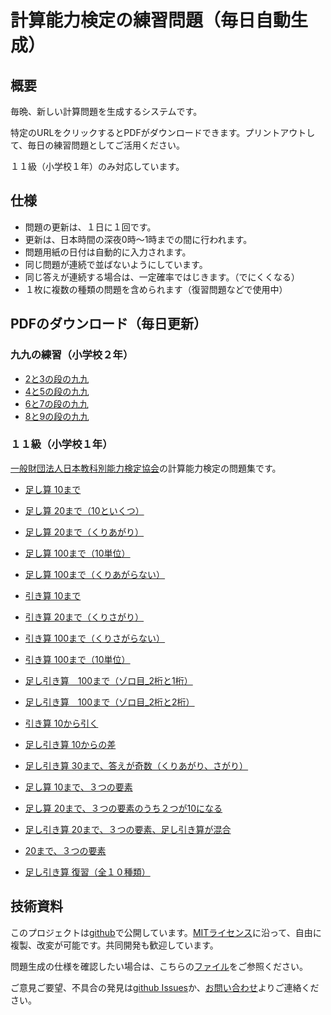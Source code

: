 # 計算能力検定の練習問題（毎日自動生成）

## 概要

毎晩、新しい計算問題を生成するシステムです。

特定のURLをクリックするとPDFがダウンロードできます。プリントアウトして、毎日の練習問題としてご活用ください。

１１級（小学校１年）のみ対応しています。


## 仕様

- 問題の更新は、１日に１回です。
- 更新は、日本時間の深夜0時〜1時までの間に行われます。
- 問題用紙の日付は自動的に入力されます。
- 同じ問題が連続で並ばないようにしています。
- 同じ答えが連続する場合は、一定確率ではじきます。（でにくくなる）
- １枚に複数の種類の問題を含められます（復習問題などで使用中）

## PDFのダウンロード（毎日更新）

### 九九の練習（小学校２年）

- [2と3の段の九九](https://gift10.net/pdf/?t=daily_cal_19)
- [4と5の段の九九](https://gift10.net/pdf/?t=daily_cal_20)
- [6と7の段の九九](https://gift10.net/pdf/?t=daily_cal_21)
- [8と9の段の九九](https://gift10.net/pdf/?t=daily_cal_22)

### １１級（小学校１年）

[一般財団法人日本教科別能力検定協会](http://kyoken.or.jp/index.html)の計算能力検定の問題集です。

- [足し算	10まで](https://gift10.net/pdf/?t=daily_cal_0)
- [足し算	20まで（10といくつ）](https://gift10.net/pdf/?t=daily_cal_1)

- [足し算	20まで（くりあがり）](https://gift10.net/pdf/?t=daily_cal_2)
- [足し算	100まで（10単位）](https://gift10.net/pdf/?t=daily_cal_3)
- [足し算	100まで（くりあがらない）](https://gift10.net/pdf/?t=daily_cal_4)
- [引き算	10まで](https://gift10.net/pdf/?t=daily_cal_5)
- [引き算	20まで（くりさがり）](https://gift10.net/pdf/?t=daily_cal_6)
- [引き算	100まで（くりさがらない）](https://gift10.net/pdf/?t=daily_cal_7)
- [引き算	100まで（10単位）](https://gift10.net/pdf/?t=daily_cal_8)
- [足し引き算　100まで（ゾロ目_2桁と1桁）](https://gift10.net/pdf/?t=daily_cal_9)
- [足し引き算　100まで（ゾロ目_2桁と2桁）](https://gift10.net/pdf/?t=daily_cal_10)
- [引き算	10から引く](https://gift10.net/pdf/?t=daily_cal_11)
- [足し引き算	10からの差](https://gift10.net/pdf/?t=daily_cal_12)
- [足し引き算	30まで、答えが奇数（くりあがり、さがり）](https://gift10.net/pdf/?t=daily_cal_13)
- [足し算	10まで、３つの要素](https://gift10.net/pdf/?t=daily_cal_14)
- [足し算	20まで、３つの要素のうち２つが10になる](https://gift10.net/pdf/?t=daily_cal_15)
- [足し引き算	20まで、３つの要素、足し引き算が混合](https://gift10.net/pdf/?t=daily_cal_16)
- [20まで、３つの要素](https://gift10.net/pdf/?t=daily_cal_17)
- [足し引き算	復習（全１０種類）](https://gift10.net/pdf/?t=daily_cal_18)

## 技術資料

このプロジェクトは[github](https://github.com/TakashiHamada/DailyCal)で公開しています。[MITライセンス](https://github.com/TakashiHamada/DailyCal/blob/main/LICENSE)に沿って、自由に複製、改変が可能です。共同開発も歓迎しています。

問題生成の仕様を確認したい場合は、こちらの[ファイル](https://github.com/TakashiHamada/DailyCal/blob/main/SubjectDefine.js)をご参照ください。

ご意見ご要望、不具合の発見は[github Issues](https://github.com/TakashiHamada/DailyCal/issues)か、[お問い合わせ](https://docs.google.com/forms/d/e/1FAIpQLSc6VYzbGQHDt16gFmeK7rctmjfijtZQaCXdK36yW_CfN9T66w/viewform?usp=sf_link)よりご連絡ください。
